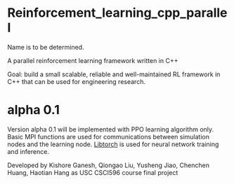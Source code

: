 # Reinforcement_learning_cpp_parallel
Name is to be determined.

A parallel reinforcement learning framework written in C++

Goal: build a small scalable, reliable and well-maintained RL framework in C++ that can be used for engineering research.

# alpha 0.1
Version alpha 0.1 will be implemented with PPO learning algorithm only. Basic MPI functions are used for communications between simulation nodes and the learning node. [Libtorch](https://pytorch.org/cppdocs/) is used for neural network training and inference. 

Developed by Kishore Ganesh, Qiongao Liu, Yusheng Jiao, Chenchen Huang, Haotian Hang as USC CSCI596 course final project
